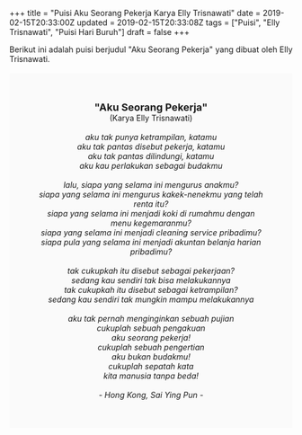 +++
title = "Puisi Aku Seorang Pekerja Karya Elly Trisnawati"
date = 2019-02-15T20:33:00Z
updated = 2019-02-15T20:33:08Z
tags = ["Puisi", "Elly Trisnawati", "Puisi Hari Buruh"]
draft = false
+++

<div dir="ltr" style="text-align: left;" trbidi="on"><div dir="ltr" style="text-align: left;" trbidi="on"><div style="text-align: justify;">Berikut ini adalah puisi berjudul "Aku Seorang Pekerja" yang dibuat oleh Elly Trisnawati.</div><br /><div style="background: #FAFAFA; font-size: 14px; height: auto; margin: 0 auto; padding: 50px; text-align: center; width: auto;"><span style="font-size: 18px;"><b>"Aku Seorang Pekerja"</b></span><br />(Karya Elly Trisnawati)<br /><br /><i>aku tak punya ketrampilan, katamu<br />aku tak pantas disebut pekerja, katamu<br />aku tak pantas dilindungi, katamu<br />aku kau perlakukan sebagai budakmu<br /><br />lalu, siapa yang selama ini mengurus anakmu?<br />siapa yang selama ini mengurus kakek-nenekmu yang telah renta itu?<br />siapa yang selama ini menjadi koki di rumahmu dengan menu kegemaranmu?<br />siapa yang selama ini menjadi cleaning service pribadimu?<br />siapa pula yang selama ini menjadi akuntan belanja harian pribadimu?<br /><br />tak cukupkah itu disebut sebagai pekerjaan?<br />sedang kau sendiri tak bisa melakukannya<br />tak cukupkah itu disebut sebagai ketrampilan?<br />sedang kau sendiri tak mungkin mampu melakukannya<br /><br />aku tak pernah menginginkan sebuah pujian<br />cukuplah sebuah pengakuan<br />aku seorang pekerja!<br />cukuplah sebuah pengertian<br />aku bukan budakmu!<br />cukuplah sepatah kata<br />kita manusia tanpa beda!<br /><br />- Hong Kong, Sai Ying Pun -</i> </div></div></div>
